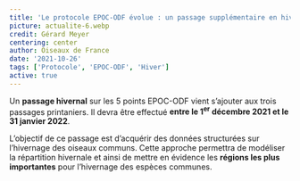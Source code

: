 ```yaml
---
title: 'Le protocole EPOC-ODF évolue : un passage supplémentaire en hiver'
picture: actualite-6.webp
credit: Gérard Meyer
centering: center
author: Oiseaux de France
date: '2021-10-26'
tags: ['Protocole', 'EPOC-ODF', 'Hiver']
active: true
---
```


Un **passage hivernal** sur les 5 points EPOC-ODF vient s’ajouter aux trois passages printaniers. Il devra être effectué **entre le 1<sup>er</sup> décembre 2021 et le 31 janvier 2022**.

L’objectif de ce passage est d’acquérir des données structurées sur l’hivernage des oiseaux communs. Cette approche permettra de modéliser la répartition hivernale et ainsi de mettre en évidence les **régions les plus importantes** pour l’hivernage des espèces communes.
